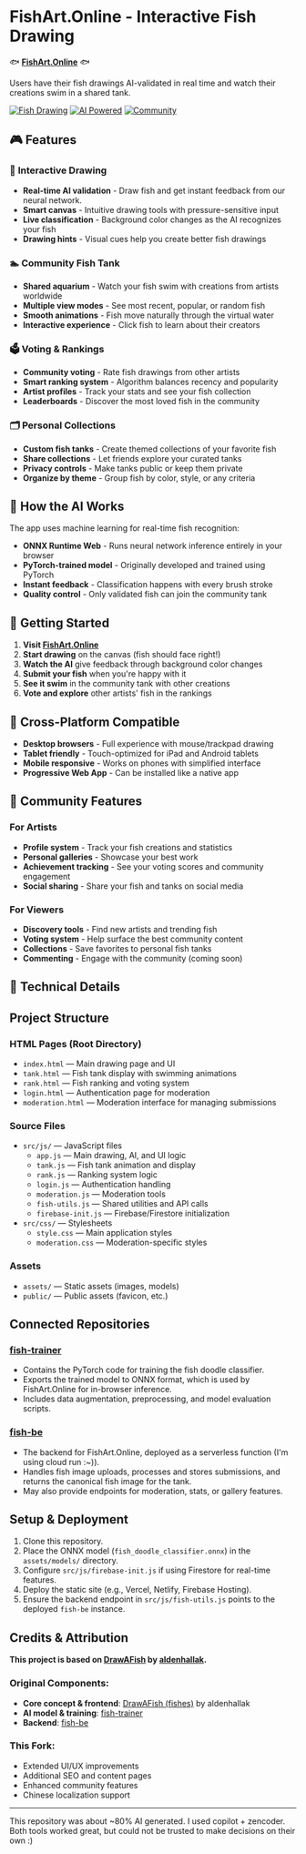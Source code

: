 # FishArt.Online - Interactive Fish Drawing

🐟 **[FishArt.Online](https://fishart.online)** 🐟

Users have their fish drawings AI-validated in real time and watch their creations swim in a shared tank. 

[![Fish Drawing](https://img.shields.io/badge/Game-Live-brightgreen)](https://fishart.online)
[![AI Powered](https://img.shields.io/badge/AI-ONNX-blue)](https://onnx.ai/)
[![Community](https://img.shields.io/badge/Community-Voting-orange)](#features)

## 🎮 Features

### 🎨 **Interactive Drawing**
- **Real-time AI validation** - Draw fish and get instant feedback from our neural network.
- **Smart canvas** - Intuitive drawing tools with pressure-sensitive input
- **Live classification** - Background color changes as the AI recognizes your fish
- **Drawing hints** - Visual cues help you create better fish drawings

### 🏊 **Community Fish Tank**
- **Shared aquarium** - Watch your fish swim with creations from artists worldwide
- **Multiple view modes** - See most recent, popular, or random fish
- **Smooth animations** - Fish move naturally through the virtual water
- **Interactive experience** - Click fish to learn about their creators

### 🗳️ **Voting & Rankings**
- **Community voting** - Rate fish drawings from other artists
- **Smart ranking system** - Algorithm balances recency and popularity
- **Artist profiles** - Track your stats and see your fish collection
- **Leaderboards** - Discover the most loved fish in the community

### 🗂️ **Personal Collections**
- **Custom fish tanks** - Create themed collections of your favorite fish
- **Share collections** - Let friends explore your curated tanks
- **Privacy controls** - Make tanks public or keep them private
- **Organize by theme** - Group fish by color, style, or any criteria

## 🧠 How the AI Works

The app uses machine learning for real-time fish recognition:

- **ONNX Runtime Web** - Runs neural network inference entirely in your browser
- **PyTorch-trained model** - Originally developed and trained using PyTorch
- **Instant feedback** - Classification happens with every brush stroke
- **Quality control** - Only validated fish can join the community tank

## 🚀 Getting Started

1. **Visit [FishArt.Online](https://fishart.online)**
2. **Start drawing** on the canvas (fish should face right!)
3. **Watch the AI** give feedback through background color changes
4. **Submit your fish** when you're happy with it
5. **See it swim** in the community tank with other creations
6. **Vote and explore** other artists' fish in the rankings

## 📱 Cross-Platform Compatible

- **Desktop browsers** - Full experience with mouse/trackpad drawing
- **Tablet friendly** - Touch-optimized for iPad and Android tablets  
- **Mobile responsive** - Works on phones with simplified interface
- **Progressive Web App** - Can be installed like a native app

## 🌟 Community Features

### For Artists
- **Profile system** - Track your fish creations and statistics
- **Personal galleries** - Showcase your best work
- **Achievement tracking** - See your voting scores and community engagement
- **Social sharing** - Share your fish and tanks on social media

### For Viewers  
- **Discovery tools** - Find new artists and trending fish
- **Voting system** - Help surface the best community content
- **Collections** - Save favorites to personal fish tanks
- **Commenting** - Engage with the community (coming soon)

## 🔧 Technical Details

## Project Structure

### HTML Pages (Root Directory)
- `index.html` — Main drawing page and UI
- `tank.html` — Fish tank display with swimming animations
- `rank.html` — Fish ranking and voting system
- `login.html` — Authentication page for moderation
- `moderation.html` — Moderation interface for managing submissions

### Source Files
- `src/js/` — JavaScript files
  - `app.js` — Main drawing, AI, and UI logic
  - `tank.js` — Fish tank animation and display
  - `rank.js` — Ranking system logic
  - `login.js` — Authentication handling
  - `moderation.js` — Moderation tools
  - `fish-utils.js` — Shared utilities and API calls
  - `firebase-init.js` — Firebase/Firestore initialization
- `src/css/` — Stylesheets
  - `style.css` — Main application styles
  - `moderation.css` — Moderation-specific styles

### Assets
- `assets/` — Static assets (images, models)
- `public/` — Public assets (favicon, etc.)

## Connected Repositories

### [fish-trainer](https://github.com/aldenhallak/fish-trainer)
- Contains the PyTorch code for training the fish doodle classifier.
- Exports the trained model to ONNX format, which is used by FishArt.Online for in-browser inference.
- Includes data augmentation, preprocessing, and model evaluation scripts.

### [fish-be](https://github.com/aldenhallak/fish-be)
- The backend for FishArt.Online, deployed as a serverless function (I'm using cloud run :~)).
- Handles fish image uploads, processes and stores submissions, and returns the canonical fish image for the tank.
- May also provide endpoints for moderation, stats, or gallery features.

## Setup & Deployment
1. Clone this repository.
2. Place the ONNX model (`fish_doodle_classifier.onnx`) in the `assets/models/` directory.
3. Configure `src/js/firebase-init.js` if using Firestore for real-time features.
4. Deploy the static site (e.g., Vercel, Netlify, Firebase Hosting).
5. Ensure the backend endpoint in `src/js/fish-utils.js` points to the deployed `fish-be` instance.

## Credits & Attribution

**This project is based on [DrawAFish](https://github.com/aldenhallak/fishes) by [aldenhallak](https://github.com/aldenhallak).**

### Original Components:
- **Core concept & frontend**: [DrawAFish (fishes)](https://github.com/aldenhallak/fishes) by aldenhallak
- **AI model & training**: [fish-trainer](https://github.com/aldenhallak/fish-trainer)
- **Backend**: [fish-be](https://github.com/aldenhallak/fish-be)

### This Fork:
- Extended UI/UX improvements
- Additional SEO and content pages
- Enhanced community features
- Chinese localization support

---

This repository was about ~80% AI generated. I used copilot + zencoder. Both tools worked great, but could not be trusted to make decisions on their own :)
